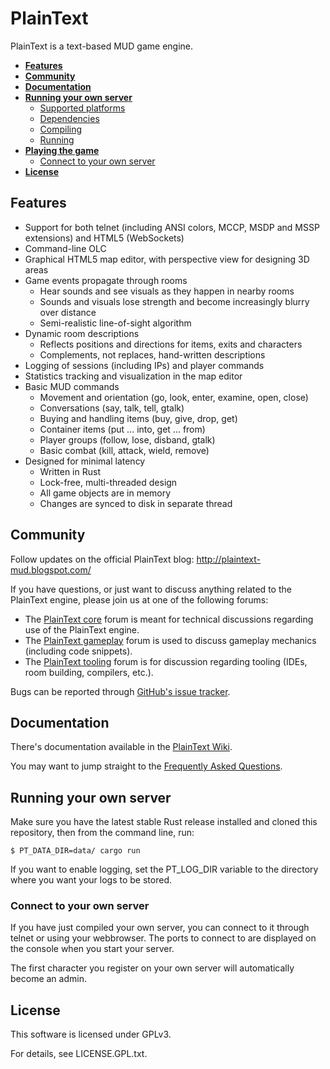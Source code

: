 PlainText
=========

PlainText is a text-based MUD game engine.

 * **[Features](#features)**
 * **[Community](#community)**
 * **[Documentation](#documentation)**
 * **[Running your own server](#running-your-own-server)**
   * [Supported platforms](#supported-platforms)
   * [Dependencies](#dependencies)
   * [Compiling](#compiling)
   * [Running](#running)
 * **[Playing the game](#playing-the-game)**
   * [Connect to your own server](#connect-to-your-own-server)
 * **[License](#license)**
 

Features
--------

 * Support for both telnet (including ANSI colors, MCCP, MSDP and MSSP
   extensions) and HTML5 (WebSockets) 
 * Command-line OLC
 * Graphical HTML5 map editor, with perspective view for designing 3D areas
 * Game events propagate through rooms
   * Hear sounds and see visuals as they happen in nearby rooms
   * Sounds and visuals lose strength and become increasingly blurry over distance
   * Semi-realistic line-of-sight algorithm
 * Dynamic room descriptions
   * Reflects positions and directions for items, exits and characters
   * Complements, not replaces, hand-written descriptions
 * Logging of sessions (including IPs) and player commands
 * Statistics tracking and visualization in the map editor
 * Basic MUD commands
   * Movement and orientation (go, look, enter, examine, open, close)
   * Conversations (say, talk, tell, gtalk)
   * Buying and handling items (buy, give, drop, get)
   * Container items (put ... into, get ... from)
   * Player groups (follow, lose, disband, gtalk)
   * Basic combat (kill, attack, wield, remove)
 * Designed for minimal latency
   * Written in Rust
   * Lock-free, multi-threaded design
   * All game objects are in memory
   * Changes are synced to disk in separate thread

Community
---------

Follow updates on the official PlainText blog: http://plaintext-mud.blogspot.com/

If you have questions, or just want to discuss anything related to the PlainText
engine, please join us at one of the following forums:

 * The [PlainText core](https://groups.google.com/forum/?fromgroups#!forum/plaintext-core)
forum is meant for technical discussions regarding use of the PlainText engine.
 * The [PlainText gameplay](https://groups.google.com/forum/?fromgroups#!forum/plaintext-gameplay)
forum is used to discuss gameplay mechanics (including code snippets).
 * The [PlainText tooling](https://groups.google.com/forum/?fromgroups#!forum/plaintext-tooling)
forum is for discussion regarding tooling (IDEs, room building, compilers, etc.).

Bugs can be reported through [GitHub's issue tracker](https://github.com/arendjr/PlainText/issues).

Documentation
-------------

There's documentation available in the
[PlainText Wiki](https://github.com/arendjr/PlainText/wiki).

You may want to jump straight to the
[Frequently Asked Questions](https://github.com/arendjr/PlainText/wiki/Frequently-Asked-Questions).

Running your own server
-----------------------

Make sure you have the latest stable Rust release installed and cloned this
repository, then from the command line, run:

    $ PT_DATA_DIR=data/ cargo run

If you want to enable logging, set the PT_LOG_DIR variable to the directory
where you want your logs to be stored.

### Connect to your own server ###

If you have just compiled your own server, you can connect to it through telnet
or using your webbrowser. The ports to connect to are displayed on the console
when you start your server.

The first character you register on your own server will automatically become an
admin.

License
-------

This software is licensed under GPLv3.

For details, see LICENSE.GPL.txt.
